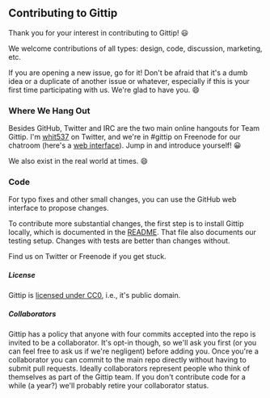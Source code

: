 ## Contributing to Gittip

Thank you for your interest in contributing to Gittip! :smiley:

We welcome contributions of all types: design, code, discussion, marketing,
etc.

If you are opening a new issue, go for it! Don't be afraid that it's a dumb
idea or a duplicate of another issue or whatever, especially if this is your
first time participating with us. We're glad to have you. :smile:


### Where We Hang Out

Besides GitHub, Twitter and IRC are the two main online hangouts for Team
Gittip. I'm [whit537](https://twitter.com/whit537) on Twitter, and we're in
 #gittip on Freenode for our chatroom (here's a [web
interface](https://webchat.freenode.net/)). Jump in and introduce yourself!
:grinning:

We also exist in the real world at times. :smile:


### Code

For typo fixes and other small changes, you can use the GitHub web interface to
propose changes.

To contribute more substantial changes, the first step is to install Gittip
locally, which is documented in the
[README](https://github.com/whit537/www.gittip.com). That file also documents
our testing setup. Changes with tests are better than changes without.

Find us on Twitter or Freenode if you get stuck.


##### License

Gittip is [licensed under
CC0](https://github.com/whit537/www.gittip.com/tree/master/COPYING), i.e., it's
public domain. 


##### Collaborators

Gittip has a policy that anyone with four commits accepted into the repo is
invited to be a collaborator. It's opt-in though, so we'll ask you first (or
you can feel free to ask us if we're negligent) before adding you. Once you're
a collaborator you can commit to the main repo directly without having to
submit pull requests. Ideally collaborators represent people who think of
themselves as part of the Gittip team. If you don't contribute code for a while
(a year?) we'll probably retire your collaborator status.
